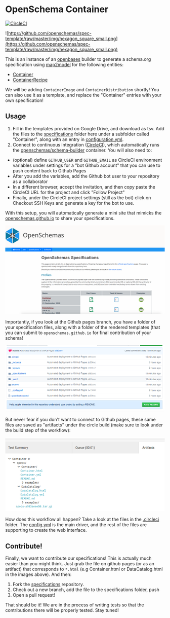 # OpenSchema Container

[![CircleCI](https://circleci.com/gh/openschemas/spec-container.svg?style=svg)](https://circleci.com/gh/openschemas/spec-container)

![https://github.com/openschemas/spec-template/raw/master/img/hexagon_square_small.png](https://github.com/openschemas/spec-template/raw/master/img/hexagon_square_small.png)

This is an instance of an [openbases](https://openbases.github.io) builder
to generate a schema.org specification using [map2model](https://www.github.com/openschemas/map2model) for the following entities:

 - [Container](specifications/Container)
 - [ContainerRecipe](specifications/ContainerRecipe)

We will be adding `ContainerImage` and `ContainerDistribution` shortly!
You can also use it as a template, and replace the "Container" entries with your own specification!

## Usage

 1. Fill in the templates provided on Google Drive, and download as tsv. Add the files to the [specifications](specifications) folder here under a subfolder called "Container", along with an entry in [configuration.yml](configuration.yml).
 2. Connect to continuous integration ([CircleCI](https://circleci.com/docs/enterprise/quick-start/#adding-a-project)), which automatically runs the [openschemas/schema-builder](https://hub.docker.com/r/openschemas/schema-builder) container. You will also need to:
   - (optional) define `GITHUB_USER` and `GITHUB_EMAIL` as CircleCI environment variables under settings for a "bot Github account" that you can use to push content back to Github Pages
   - After you add the variables, add the Github bot user to your repository as a collaborator
   - In a different browser, accept the invitation, and then copy paste the CircleCI URL for the project and click "Follow Project"
   - Finally, under the CircleCI project settings (still as the bot) click on Checkout SSH Keys and generate a key for the bot to use.

With this setup, you will automatically generate a mini site that mimicks the [openschemas.github.io](https://openschemas.github.io) to share your specifications.

![img/site.png](img/site.png)

Importantly, if you look at the Github pages branch, you have a folder of your specification files, 
along with a folder of the rendered templates (that you can submit to `openschemas.github.io` 
for final contribution of your schema!

![img/ghpages.png](img/ghpages.png)


But never fear if you don't want to connect to Github pages, these same files are saved as "artifacts"
under the circle build (make sure to look under the build step of the workflow):

![img/artifacts.png](img/artifacts.png)

How does this workflow all happen? Take a look at the files in the [.circleci](.circleci) folder. The 
[config.yml](.circleci/config.yml) is the main driver, and the rest of the files are supporting to create
the web interface.

## Contribute!
Finally, we want to contribute our specifications! This is actually much easier than you
might think. Just grab the file on github pages (or as an artifact) that corresponds to `*.html` 
(e.g Container.html or DataCatalog.html in the images above). And then:

 1. Fork the [specifications](https://www.github.com/openschemas/specifications) repository.
 2. Check out a new branch, add the file to the specifications folder, push
 3. Open a pull request!

That should be it! We are in the process of writing tests so that the contributions there
will be properly tested. Stay tuned!
